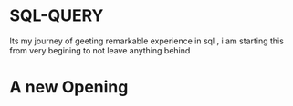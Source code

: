 # SQL-QUERY
Its my journey of geeting remarkable experience in sql , i am starting this from very begining to not leave anything behind


# A new Opening
